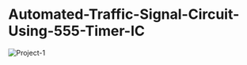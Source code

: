 # Automated-Traffic-Signal-Circuit-Using-555-Timer-IC

![Project-1](https://github.com/user-attachments/assets/131b443b-5b74-4497-bb57-d7f46ddd3ba5)
